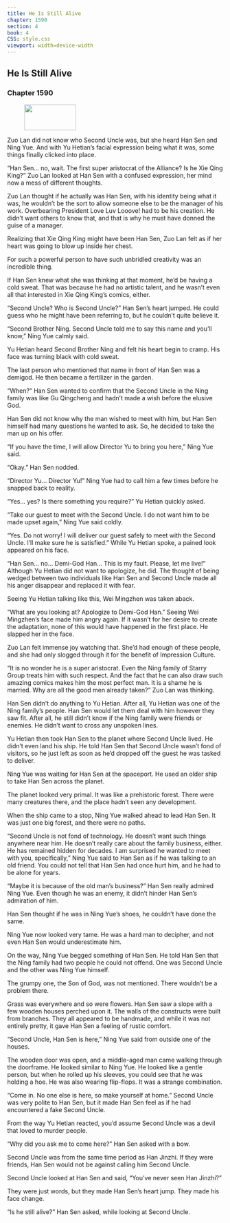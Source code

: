 ```yaml
---
title: He Is Still Alive
chapter: 1590
section: 4
book: 4
CSS: style.css
viewport: width=device-width
---
```


## He Is Still Alive

### Chapter 1590

<figure>
	<img src="../Images/gem.gif" alt="" id="gem" width="120" height="60" />
</figure>

Zuo Lan did not know who Second Uncle was, but she heard Han Sen and Ning Yue. And with Yu Hetian’s facial expression being what it was, some things finally clicked into place.

“Han Sen… no, wait. The first super aristocrat of the Alliance? Is he Xie Qing King?” Zuo Lan looked at Han Sen with a confused expression, her mind now a mess of different thoughts.

Zuo Lan thought if he actually was Han Sen, with his identity being what it was, he wouldn’t be the sort to allow someone else to be the manager of his work. Overbearing President Love Luv Looove! had to be his creation. He didn’t want others to know that, and that is why he must have donned the guise of a manager.

Realizing that Xie Qing King might have been Han Sen, Zuo Lan felt as if her heart was going to blow up inside her chest.

For such a powerful person to have such unbridled creativity was an incredible thing.

If Han Sen knew what she was thinking at that moment, he’d be having a cold sweat. That was because he had no artistic talent, and he wasn’t even all that interested in Xie Qing King’s comics, either.

“Second Uncle? Who is Second Uncle?” Han Sen’s heart jumped. He could guess who he might have been referring to, but he couldn’t quite believe it.

“Second Brother Ning. Second Uncle told me to say this name and you’ll know,” Ning Yue calmly said.

Yu Hetian heard Second Brother Ning and felt his heart begin to cramp. His face was turning black with cold sweat.

The last person who mentioned that name in front of Han Sen was a demigod. He then became a fertilizer in the garden.

“When?” Han Sen wanted to confirm that the Second Uncle in the Ning family was like Gu Qingcheng and hadn’t made a wish before the elusive God.

Han Sen did not know why the man wished to meet with him, but Han Sen himself had many questions he wanted to ask. So, he decided to take the man up on his offer.

“If you have the time, I will allow Director Yu to bring you here,” Ning Yue said.

“Okay.” Han Sen nodded.

“Director Yu… Director Yu!” Ning Yue had to call him a few times before he snapped back to reality.

“Yes… yes? Is there something you require?” Yu Hetian quickly asked.

“Take our guest to meet with the Second Uncle. I do not want him to be made upset again,” Ning Yue said coldly.

“Yes. Do not worry! I will deliver our guest safely to meet with the Second Uncle. I’ll make sure he is satisfied.” While Yu Hetian spoke, a pained look appeared on his face.

“Han Sen… no… Demi-God Han… This is my fault. Please, let me live!” Although Yu Hetian did not want to apologize, he did. The thought of being wedged between two individuals like Han Sen and Second Uncle made all his anger disappear and replaced it with fear.

Seeing Yu Hetian talking like this, Wei Mingzhen was taken aback.

“What are you looking at? Apologize to Demi-God Han.” Seeing Wei Mingzhen’s face made him angry again. If it wasn’t for her desire to create the adaptation, none of this would have happened in the first place. He slapped her in the face.

Zuo Lan felt immense joy watching that. She’d had enough of these people, and she had only slogged through it for the benefit of Impression Culture.

“It is no wonder he is a super aristocrat. Even the Ning family of Starry Group treats him with such respect. And the fact that he can also draw such amazing comics makes him the most perfect man. It is a shame he is married. Why are all the good men already taken?” Zuo Lan was thinking.

Han Sen didn’t do anything to Yu Hetian. After all, Yu Hetian was one of the Ning family’s people. Han Sen would let them deal with him however they saw fit. After all, he still didn’t know if the Ning family were friends or enemies. He didn’t want to cross any unspoken lines.

Yu Hetian then took Han Sen to the planet where Second Uncle lived. He didn’t even land his ship. He told Han Sen that Second Uncle wasn’t fond of visitors, so he just left as soon as he’d dropped off the guest he was tasked to deliver.

Ning Yue was waiting for Han Sen at the spaceport. He used an older ship to take Han Sen across the planet.

The planet looked very primal. It was like a prehistoric forest. There were many creatures there, and the place hadn’t seen any development.

When the ship came to a stop, Ning Yue walked ahead to lead Han Sen. It was just one big forest, and there were no paths.

“Second Uncle is not fond of technology. He doesn’t want such things anywhere near him. He doesn’t really care about the family business, either. He has remained hidden for decades. I am surprised he wanted to meet with you, specifically,” Ning Yue said to Han Sen as if he was talking to an old friend. You could not tell that Han Sen had once hurt him, and he had to be alone for years.

“Maybe it is because of the old man’s business?” Han Sen really admired Ning Yue. Even though he was an enemy, it didn’t hinder Han Sen’s admiration of him.

Han Sen thought if he was in Ning Yue’s shoes, he couldn’t have done the same.

Ning Yue now looked very tame. He was a hard man to decipher, and not even Han Sen would underestimate him.

On the way, Ning Yue begged something of Han Sen. He told Han Sen that the Ning family had two people he could not offend. One was Second Uncle and the other was Ning Yue himself.

The grumpy one, the Son of God, was not mentioned. There wouldn’t be a problem there.

Grass was everywhere and so were flowers. Han Sen saw a slope with a few wooden houses perched upon it. The walls of the constructs were built from branches. They all appeared to be handmade, and while it was not entirely pretty, it gave Han Sen a feeling of rustic comfort.

“Second Uncle, Han Sen is here,” Ning Yue said from outside one of the houses.

The wooden door was open, and a middle-aged man came walking through the doorframe. He looked similar to Ning Yue. He looked like a gentle person, but when he rolled up his sleeves, you could see that he was holding a hoe. He was also wearing flip-flops. It was a strange combination.

“Come in. No one else is here, so make yourself at home.” Second Uncle was very polite to Han Sen, but it made Han Sen feel as if he had encountered a fake Second Uncle.

From the way Yu Hetian reacted, you’d assume Second Uncle was a devil that loved to murder people.

“Why did you ask me to come here?” Han Sen asked with a bow.

Second Uncle was from the same time period as Han Jinzhi. If they were friends, Han Sen would not be against calling him Second Uncle.

Second Uncle looked at Han Sen and said, “You’ve never seen Han Jinzhi?”

They were just words, but they made Han Sen’s heart jump. They made his face change.

“Is he still alive?” Han Sen asked, while looking at Second Uncle.